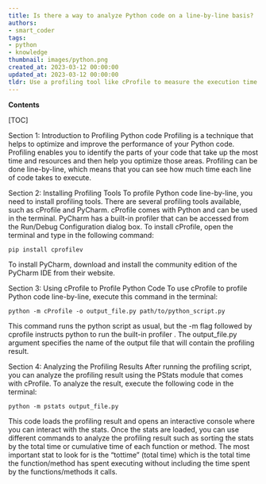 ```yaml
---
title: Is there a way to analyze Python code on a line-by-line basis?
authors:
- smart_coder
tags:
- python
- knowledge
thumbnail: images/python.png
created_at: 2023-03-12 00:00:00
updated_at: 2023-03-12 00:00:00
tldr: Use a profiling tool like cProfile to measure the execution time of each line of code.
---
```


**Contents**

[TOC]

Section 1: Introduction to Profiling Python code
Profiling is a technique that helps to optimize and improve the performance of your Python code. Profiling enables you to identify the parts of your code that take up the most time and resources and then help you optimize those areas. Profiling can be done line-by-line, which means that you can see how much time each line of code takes to execute.

Section 2: Installing Profiling Tools
To profile Python code line-by-line, you need to install profiling tools. There are several profiling tools available, such as cProfile and PyCharm.  cProfile comes with Python and can be used in the terminal. PyCharm has a built-in profiler that can be accessed from the Run/Debug Configuration dialog box. To install cProfile, open the terminal and type in the following command:

```
pip install cprofilev
```

To install PyCharm, download and install the community edition of the PyCharm IDE from their website.

Section 3: Using cProfile to Profile Python Code
To use cProfile to profile Python code line-by-line, execute this command in the terminal:

```
python -m cProfile -o output_file.py path/to/python_script.py
```

This command runs the python script as usual, but the -m flag followed by cprofile instructs python to run the built-in profiler . The output_file.py argument specifies the name of the output file that will contain the profiling result. 

Section 4: Analyzing the Profiling Results
After running the profiling script, you can analyze the profiling result using the PStats module that comes with cProfile. To analyze the result, execute the following code in the terminal:

```
python -m pstats output_file.py
```

This code loads the profiling result and opens an interactive console where you can interact with the stats. Once the stats are loaded, you can use different commands to analyze the profiling result such as sorting the stats by the total time or cumulative time of each function or method. The most important stat to look for is the “tottime” (total time) which is the total time the function/method has spent executing without including the time spent by the functions/methods it calls.
